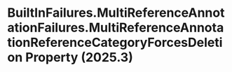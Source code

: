 # BuiltInFailures.MultiReferenceAnnotationFailures.MultiReferenceAnnotationReferenceCategoryForcesDeletion Property (2025.3)

﻿